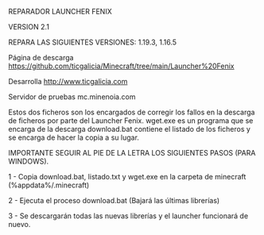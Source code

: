 REPARADOR LAUNCHER FENIX

VERSION 2.1

REPARA LAS SIGUIENTES VERSIONES: 1.19.3, 1.16.5

Página de descarga https://github.com/ticgalicia/Minecraft/tree/main/Launcher%20Fenix

Desarrolla http://www.ticgalicia.com

Servidor de pruebas mc.minenoia.com


Estos dos ficheros son los encargados de corregir los fallos en la descarga de ficheros por parte del Launcher Fenix.
wget.exe es un programa que se encarga de la descarga
download.bat contiene el listado de los ficheros y se encarga de hacer la copia a su lugar.

IMPORTANTE SEGUIR AL PIE DE LA LETRA LOS SIGUIENTES PASOS (PARA WINDOWS).

1 - Copia download.bat, listado.txt y wget.exe en la carpeta de minecraft (%appdata%/.minecraft)

2 - Ejecuta el proceso download.bat (Bajará las últimas librerías)

3 - Se descargarán todas las nuevas librerías y el launcher funcionará de nuevo.



